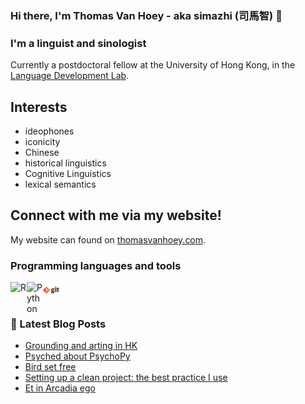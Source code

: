 ### Hi there, I'm Thomas Van Hoey - aka simazhi (司馬智) 👋

### I'm a linguist and sinologist

Currently a postdoctoral fellow at the University of Hong Kong, in the [Language Development Lab](https://linguistics.hku.hk/ldlhku/).

## Interests
- ideophones
- iconicity
- Chinese
- historical linguistics
- Cognitive Linguistics
- lexical semantics

## Connect with me via my website!

My website can found on [thomasvanhoey.com](https://thomasvanhoey.com).


### Programming languages and tools

<img align="left" alt="R" width="26px" src="https://www.r-project.org/logo/Rlogo.png" />
<img align="left" alt="Python" width="26px" src="https://upload.wikimedia.org/wikipedia/commons/c/c3/Python-logo-notext.svg" />
<img align="left" alt="Git" width="26px" src="https://raw.githubusercontent.com/github/explore/80688e429a7d4ef2fca1e82350fe8e3517d3494d/topics/git/git.png" />


<br />
<br />

### 📕 Latest Blog Posts
<!-- BLOG-POST-LIST:START -->
- [Grounding and arting in HK](https://thomasvanhoey.com/post/2021-07-30-grounding-and-arting-in-hk/)
- [Psyched about PsychoPy](https://thomasvanhoey.com/post/2021-05-20-psyched-about-psychopy/)
- [Bird set free](https://thomasvanhoey.com/post/2021-05-13-bird-set-free/)
- [Setting up a clean project: the best practice I use](https://thomasvanhoey.com/post/2021-05-12-setting-up-a-clean-project-the-best-practice-i-use/)
- [Et in Arcadia ego](https://thomasvanhoey.com/post/2021-02-26-et-in-arcadia-ego/)
<!-- BLOG-POST-LIST:END -->

<!--
**simazhi/simazhi** is a ✨ _special_ ✨ repository because its `README.md` (this file) appears on your GitHub profile.

Here are some ideas to get you started:

- 🔭 I’m currently working on ...
- 🌱 I’m currently learning ...
- 👯 I’m looking to collaborate on ...
- 🤔 I’m looking for help with ...
- 💬 Ask me about ...
- 📫 How to reach me: ...
- 😄 Pronouns: ...
- ⚡ Fun fact: ...
-->
